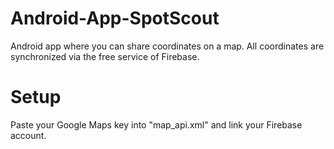 # Android-App-SpotScout
Android app where you can share coordinates on a map. All coordinates are synchronized via the free service of Firebase.

# Setup
Paste your Google Maps key into "map_api.xml" and link your Firebase account.
